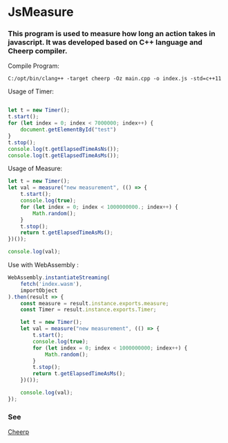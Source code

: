 # JsMeasure

### This program is used to measure how long an action takes in javascript. It was developed based on C++ language and Cheerp compiler.

Compile Program:
```console
C:/opt/bin/clang++ -target cheerp -Oz main.cpp -o index.js -std=c++11
```

Usage of Timer: 

```javascript

let t = new Timer();
t.start();
for (let index = 0; index < 7000000; index++) {
    document.getElementById("test")
}
t.stop();
console.log(t.getElapsedTimeAsNs());
console.log(t.getElapsedTimeAsMs());
```

Usage of Measure:

```javascript
let t = new Timer();
let val = measure("new measurement", (() => {
    t.start();
    console.log(true);
    for (let index = 0; index < 1000000000.; index++) {
        Math.random();
    }
    t.stop();
    return t.getElapsedTimeAsMs();
})());

console.log(val);
```

Use with WebAssembly : 

```javascript
WebAssembly.instantiateStreaming(
    fetch('index.wasm'),
    importObject
).then(result => {
    const measure = result.instance.exports.measure;
    const Timer = result.instance.exports.Timer;

    let t = new Timer();
    let val = measure("new measurement", (() => {
        t.start();
        console.log(true);
        for (let index = 0; index < 1000000000; index++) {
            Math.random();
        }
        t.stop();
        return t.getElapsedTimeAsMs();
    })());

    console.log(val);
});
```


### See
[Cheerp](https://leaningtech.com/cheerp/)